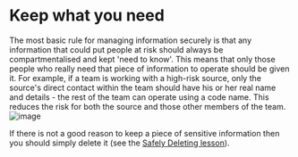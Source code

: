 [Title]: # (Mantenga lo que necesita)
[Difficulty]: # (Principiante)
[Order]: # (0)

# Keep what you need

The most basic rule for managing information securely is that any information that could put people at risk should always be compartmentalised and kept 'need to know'. This means that only those people who really need that piece of information to operate should be given it. For example, if a team is working with a high-risk source, only the source's direct contact within the team should have his or her real name and details - the rest of the team can operate using a code name. This reduces the risk for both the source and those other members of the team.
![image](managing_information1.png)

If there is not a good reason to keep a piece of sensitive information then you should simply delete it (see the [Safely Deleting lesson](umbrella://lesson/safely-deleting)).